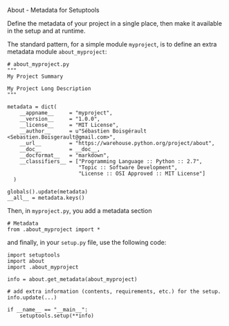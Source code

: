 About - Metadata for Setuptools

Define the metadata of your project in a single place, then make it
available in the setup and at runtime.

The standard pattern, for a simple module `myproject`, is to define an
extra metadata module `about_myproject`:

    # about_myproject.py
    """
    My Project Summary

    My Project Long Description
    """

    metadata = dict(
        __appname__     = "myproject",
        __version__     = "1.0.0",
        __license__     = "MIT License",
        __author__      = u"Sébastien Boisgérault <Sebastien.Boisgerault@gmail.com>",
        __url__         = "https://warehouse.python.org/project/about",
        __doc__         = __doc__,
        __docformat__   = "markdown",
        __classifiers__ = ["Programming Language :: Python :: 2.7",
                           "Topic :: Software Development",
                           "License :: OSI Approved :: MIT License"]
      )

    globals().update(metadata)
    __all__ = metadata.keys()

Then, in `myproject.py`, you add a metadata section

    # Metadata
    from .about_myproject import *

and finally, in your `setup.py` file, use the following code:

    import setuptools
    import about
    import .about_myproject

    info = about.get_metadata(about_myproject)

    # add extra information (contents, requirements, etc.) for the setup.
    info.update(...)

    if __name__ == "__main__":
        setuptools.setup(**info)
